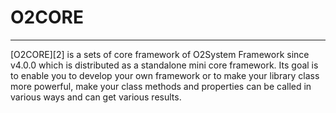 # O2CORE
---------------------
[O2CORE][2] is a sets of core framework of O2System Framework since v4.0.0 which is distributed as a standalone mini core framework. Its goal is to enable you to develop your own framework or to make your library class more powerful, make your class methods and properties can be called in various ways and can get various results.

